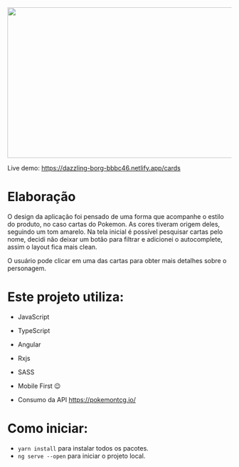 <img src="https://github.com/juliancioc/pokemon-angular/blob/master/ezgif.com-video-to-gif.gif" width="600" height="338"/>

Live demo: https://dazzling-borg-bbbc46.netlify.app/cards

# Elaboração

O design da aplicação foi pensado de uma forma que acompanhe o estilo do produto, no caso cartas do Pokemon. As cores tiveram origem deles, seguindo um tom amarelo.
Na tela inicial é possível pesquisar cartas pelo nome, decidi não deixar um botão para filtrar e adicionei o autocomplete, assim o layout fica mais clean.

O usuário pode clicar em uma das cartas para obter mais detalhes sobre o personagem.

# Este projeto utiliza:

- JavaScript
- TypeScript
- Angular
- Rxjs
- SASS

- Mobile First 😉️

- Consumo da API https://pokemontcg.io/

# Como iniciar:

- `yarn install` para instalar todos os pacotes.
- `ng serve --open` para iniciar o projeto local.
